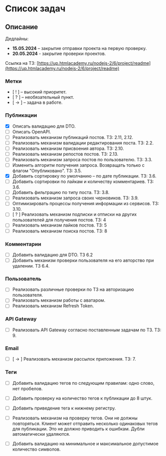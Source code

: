 # Список задач

## Описание

Дедлайны:

- **15.05.2024** – закрытие отправки проекта на первую проверку.
- **20.05.2024** - закрытие проверки проектов.

Ссылка на ТЗ: [https://up.htmlacademy.ru/nodejs-2/6/project/readme](https://up.htmlacademy.ru/nodejs-2/6/project/readme)

### Метки
 - [ ! ] – высокий приоритет.
 - [ ? ] – необязательный пункт.
 - [ -> ] – задача в работе.

### Публикации
 - [x] Описать валидацию для DTO.
 - [ ] Описать OpenAPI.
 - [ ] Реализовать механизм публикаций постов. ТЗ: 2.11, 2.12.
 - [ ] Реализовать механизм валидации редактирования поста. ТЗ: 2.2.
 - [ ] Реализовать механизм присвоения автора. ТЗ: 2.10.
 - [ ] Реализовать механизм репостов постов. ТЗ: 2.13.
 - [ ] Реализовать механизм запроса постов по пользователю. ТЗ: 3.3.
 - [ ] Изменить алгоритм получения запроса. Возвращать только с флагом "Опубликовано". ТЗ: 3.5.
 - [x] Добавить сортировку по умолчанию – по дате публикации. ТЗ: 3.6.
 - [ ] Добавить сортировки по лайкам и количеству комментариев. ТЗ: 3.6.
 - [ ] Добавить фильтрацию по типу поста. ТЗ: 3.8.
 - [ ] Реализовать механизм запроса своих черновиков. ТЗ: 3.9.
 - [ ] Оптимизировать процессы получения информации из сервисов. ТЗ: 3.10.
 - [ ] [ ? ] Реализовать механизм подписки и отписки на других пользователей для получения постов. ТЗ: 4
 - [ ] Реализовать механизм лайков постов. ТЗ: 5
 - [ ] Реализовать механизм поиска постов. ТЗ: 8

### Комментарии
 - [ ] Добавить валидацию для DTO. ТЗ 6.2
 - [ ] Добавить механизм проверки пользователя на его авторство при удалении. ТЗ 6.4.

### Пользователь
 - [ ] Реализовать различные проверки по ТЗ на авторизацию пользователя.
 - [ ] Реализовать механизм работы с аватаром.
 - [ ] Реализовать механизм Refresh Token.

### API Gateway

 - [ ] Реализовать API Gateway согласно поставленным задачам по ТЗ. ТЗ: 9.

### Email
 - [ ] [ -> ] Реализовать механизм рассылок приложения. ТЗ: 7.

### Теги
 - [ ] Добавить валидацию тегов по следующим правилам: одно слово, нет пробелов.
 - [ ] Добавить проверку на количество тегов к публикации до 8 штук.
 - [ ] Добавить приведение тега к нижнему регистру.
 - [ ] Реализовать механизм на проверку тегов. Они не должны повторяться. Клиент может отправить несколько одинаковых тегов для публикации. Это не должно приводить к ошибкам. Дубли автоматически удаляются.
 - [ ] Добавить валидацию на минимальное и максимальное допустимое количество символов.


